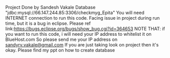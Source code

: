 Project Done by Sandesh Vakale
Database "jdbc:mysql://66.147.244.85:3306/checkmyg_Epita"
You will need INTERNET connection to run this code.
Facing issue in project during run time, but it is a bug in eclipse. Please ref link:https://bugs.eclipse.org/bugs/show_bug.cgi?id=364653
NOTE THAT: if you want to run this code, i will need your IP address to whitelist it on BlueHost.com
So please send me your IP address on sandyrv.vakale@gmail.com
If you are just taking look on project then it's okay.
Please find my ppt on how to create database
